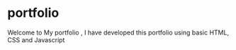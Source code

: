 # portfolio


Welcome to My portfolio ,
I have developed this portfolio using basic HTML, CSS and Javascript
